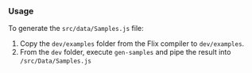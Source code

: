### Usage
To generate the `src/data/Samples.js` file:

1. Copy the `dev/examples` folder from the Flix compiler to `dev/examples`.
2. From the `dev` folder, execute `gen-samples` and pipe the result into `/src/Data/Samples.js`